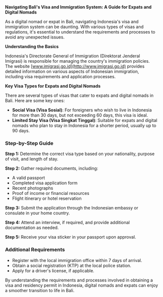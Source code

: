 **Navigating Bali's Visa and Immigration System: A Guide for Expats and Digital Nomads**

As a digital nomad or expat in Bali, navigating Indonesia's visa and immigration system can be daunting. With various types of visas and regulations, it's essential to understand the requirements and processes to avoid any unexpected issues.

**Understanding the Basics**

Indonesia's Directorate General of Immigration (Direktorat Jenderal Imigrasi) is responsible for managing the country's immigration policies. The website [www.imigrasi.go.id](http://www.imigrasi.go.id) provides detailed information on various aspects of Indonesian immigration, including visa requirements and application processes.

**Key Visa Types for Expats and Digital Nomads**

There are several types of visas that cater to expats and digital nomads in Bali. Here are some key ones:

*   **Social Visa (Visa Sosial)**: For foreigners who wish to live in Indonesia for more than 30 days, but not exceeding 60 days, this visa is ideal.
*   **Limited Stay Visa (Visa Singkat Tinggal)**: Suitable for expats and digital nomads who plan to stay in Indonesia for a shorter period, usually up to 90 days.

### **Step-by-Step Guide**

**Step 1:** Determine the correct visa type based on your nationality, purpose of visit, and length of stay.

**Step 2:** Gather required documents, including:

*   A valid passport
*   Completed visa application form
*   Recent photographs
*   Proof of income or financial resources
*   Flight itinerary or hotel reservation

**Step 3:** Submit the application through the Indonesian embassy or consulate in your home country.

**Step 4:** Attend an interview, if required, and provide additional documentation as needed.

**Step 5:** Receive your visa sticker in your passport upon approval.

### **Additional Requirements**

*   Register with the local immigration office within 7 days of arrival.
*   Obtain a social registration (KTP) at the local police station.
*   Apply for a driver's license, if applicable.

By understanding the requirements and processes involved in obtaining a visa and residency permit in Indonesia, digital nomads and expats can enjoy a smoother transition to life in Bali.